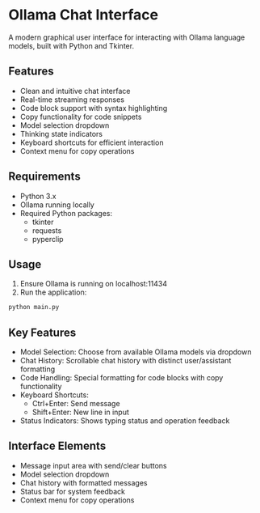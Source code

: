 # Ollama Chat Interface

A modern graphical user interface for interacting with Ollama language models, built with Python and Tkinter.

## Features

- Clean and intuitive chat interface
- Real-time streaming responses
- Code block support with syntax highlighting
- Copy functionality for code snippets
- Model selection dropdown
- Thinking state indicators
- Keyboard shortcuts for efficient interaction
- Context menu for copy operations

## Requirements

- Python 3.x
- Ollama running locally
- Required Python packages:
  - tkinter
  - requests
  - pyperclip

## Usage

1. Ensure Ollama is running on localhost:11434
2. Run the application:
```bash
python main.py
```

## Key Features

- Model Selection: Choose from available Ollama models via dropdown
- Chat History: Scrollable chat history with distinct user/assistant formatting
- Code Handling: Special formatting for code blocks with copy functionality
- Keyboard Shortcuts:
    - Ctrl+Enter: Send message
    - Shift+Enter: New line in input
- Status Indicators: Shows typing status and operation feedback

## Interface Elements

- Message input area with send/clear buttons
- Model selection dropdown
- Chat history with formatted messages
- Status bar for system feedback
- Context menu for copy operations

